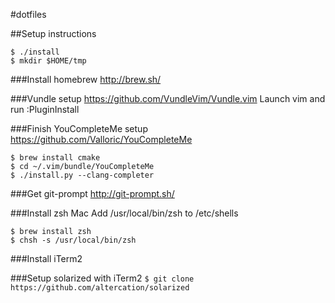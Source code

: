 #dotfiles

##Setup instructions
```
$ ./install
$ mkdir $HOME/tmp
```

###Install homebrew
http://brew.sh/

###Vundle setup
https://github.com/VundleVim/Vundle.vim
Launch vim and run :PluginInstall

###Finish YouCompleteMe setup
https://github.com/Valloric/YouCompleteMe
```
$ brew install cmake
$ cd ~/.vim/bundle/YouCompleteMe
$ ./install.py --clang-completer
```

###Get git-prompt
http://git-prompt.sh/

###Install zsh
Mac
Add /usr/local/bin/zsh to /etc/shells
```
$ brew install zsh
$ chsh -s /usr/local/bin/zsh
```

###Install iTerm2

###Setup solarized with iTerm2
`$ git clone https://github.com/altercation/solarized`
